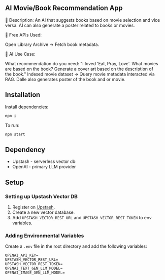 ## AI Movie/Book Recommendation App

📌 Description:
An AI that suggests books based on movie selection and vice versa. AI can also generate a poster related to books or movies.

🔹 Free APIs Used:

Open Library Archive → Fetch book metadata.

🔹 AI Use Case:

What recommendation do you need: "I loved 'Eat, Pray, Love'. What movies are based on the book? Generate a cover art based on the description of the book."
Indexed movie dataset → Query movie metadata interacted via RAG.
Dalle also generates poster of the book and or movie.

## Installation

Install dependencies:

```bash
npm i
```

To run:

```bash
npm start
```

## Dependency

- Upstash - serverless vector db
- OpenAI - primary LLM provider

## Setup

### Setting up Upstash Vector DB

1. Register on [Upstash](https://upstash.com/).
2. Create a new vector database.
3. Add `UPSTASH_VECTOR_REST_URL` and `UPSTASH_VECTOR_REST_TOKEN` to env variables.

### Adding Environmental Variables

Create a `.env` file in the root directory and add the following variables:

```env
OPENAI_API_KEY=
UPSTASH_VECTOR_REST_URL=
UPSTASH_VECTOR_REST_TOKEN=
OPENAI_TEXT_GEN_LLM_MODEL=
OPENAI_IMAGE_GEN_LLM_MODEL=
```
